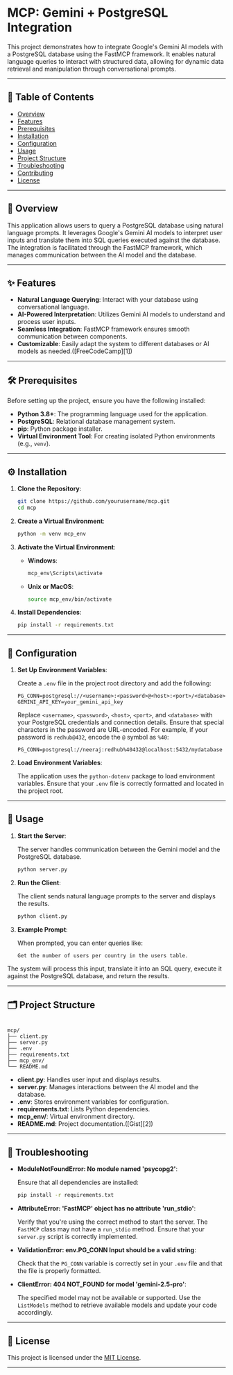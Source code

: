 # MCP: Gemini + PostgreSQL Integration

This project demonstrates how to integrate Google's Gemini AI models with a PostgreSQL database using the FastMCP framework. It enables natural language queries to interact with structured data, allowing for dynamic data retrieval and manipulation through conversational prompts.

---

## 📖 Table of Contents

* [Overview](#overview)
* [Features](#features)
* [Prerequisites](#prerequisites)
* [Installation](#installation)
* [Configuration](#configuration)
* [Usage](#usage)
* [Project Structure](#project-structure)
* [Troubleshooting](#troubleshooting)
* [Contributing](#contributing)
* [License](#license)

---

## 🧠 Overview

This application allows users to query a PostgreSQL database using natural language prompts. It leverages Google's Gemini AI models to interpret user inputs and translate them into SQL queries executed against the database. The integration is facilitated through the FastMCP framework, which manages communication between the AI model and the database.

---

## ✨ Features

* **Natural Language Querying**: Interact with your database using conversational language.
* **AI-Powered Interpretation**: Utilizes Gemini AI models to understand and process user inputs.
* **Seamless Integration**: FastMCP framework ensures smooth communication between components.
* **Customizable**: Easily adapt the system to different databases or AI models as needed.([FreeCodeCamp][1])

---

## 🛠️ Prerequisites

Before setting up the project, ensure you have the following installed:

* **Python 3.8+**: The programming language used for the application.
* **PostgreSQL**: Relational database management system.
* **pip**: Python package installer.
* **Virtual Environment Tool**: For creating isolated Python environments (e.g., `venv`).

---

## ⚙️ Installation

1. **Clone the Repository**:

   ```bash
   git clone https://github.com/yourusername/mcp.git
   cd mcp
   ```

2. **Create a Virtual Environment**:

   ```bash
   python -m venv mcp_env
   ```

3. **Activate the Virtual Environment**:

   * **Windows**:

     ```bash
     mcp_env\Scripts\activate
     ```

   * **Unix or MacOS**:

     ```bash
     source mcp_env/bin/activate
     ```

4. **Install Dependencies**:

   ```bash
   pip install -r requirements.txt
   ```

---

## 🧾 Configuration

1. **Set Up Environment Variables**:

   Create a `.env` file in the project root directory and add the following:

   ```env
   PG_CONN=postgresql://<username>:<password>@<host>:<port>/<database>
   GEMINI_API_KEY=your_gemini_api_key
   ```

   Replace `<username>`, `<password>`, `<host>`, `<port>`, and `<database>` with your PostgreSQL credentials and connection details. Ensure that special characters in the password are URL-encoded. For example, if your password is `redhub@432`, encode the `@` symbol as `%40`:

   ```env
   PG_CONN=postgresql://neeraj:redhub%40432@localhost:5432/mydatabase
   ```

2. **Load Environment Variables**:

   The application uses the `python-dotenv` package to load environment variables. Ensure that your `.env` file is correctly formatted and located in the project root.

---

## 🚀 Usage

1. **Start the Server**:

   The server handles communication between the Gemini model and the PostgreSQL database.

   ```bash
   python server.py
   ```

2. **Run the Client**:

   The client sends natural language prompts to the server and displays the results.

   ```bash
   python client.py
   ```

3. **Example Prompt**:

   When prompted, you can enter queries like:

   ```
   Get the number of users per country in the users table.
   ```



The system will process this input, translate it into an SQL query, execute it against the PostgreSQL database, and return the results.

---

## 🗂️ Project Structure

```

mcp/
├── client.py
├── server.py
├── .env
├── requirements.txt
├── mcp_env/
└── README.md
```



* **client.py**: Handles user input and displays results.
* **server.py**: Manages interactions between the AI model and the database.
* **.env**: Stores environment variables for configuration.
* **requirements.txt**: Lists Python dependencies.
* **mcp\_env/**: Virtual environment directory.
* **README.md**: Project documentation.([Gist][2])

---

## 🐞 Troubleshooting

* **ModuleNotFoundError: No module named 'psycopg2'**:

  Ensure that all dependencies are installed:

  ```bash
  pip install -r requirements.txt
  ```

* **AttributeError: 'FastMCP' object has no attribute 'run\_stdio'**:

  Verify that you're using the correct method to start the server. The `FastMCP` class may not have a `run_stdio` method. Ensure that your `server.py` script is correctly implemented.

* **ValidationError: env.PG\_CONN Input should be a valid string**:

  Check that the `PG_CONN` variable is correctly set in your `.env` file and that the file is properly formatted.

* **ClientError: 404 NOT\_FOUND for model 'gemini-2.5-pro'**:

  The specified model may not be available or supported. Use the `ListModels` method to retrieve available models and update your code accordingly.

---

## 📄 License

This project is licensed under the [MIT License](LICENSE).

---